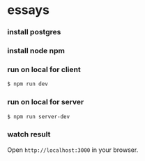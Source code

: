 # essays

### install postgres

### install node npm

### run on local for client

```bash
$ npm run dev
```

### run on local for server

```bash
$ npm run server-dev
```

### watch result

Open `http://localhost:3000` in your browser.

